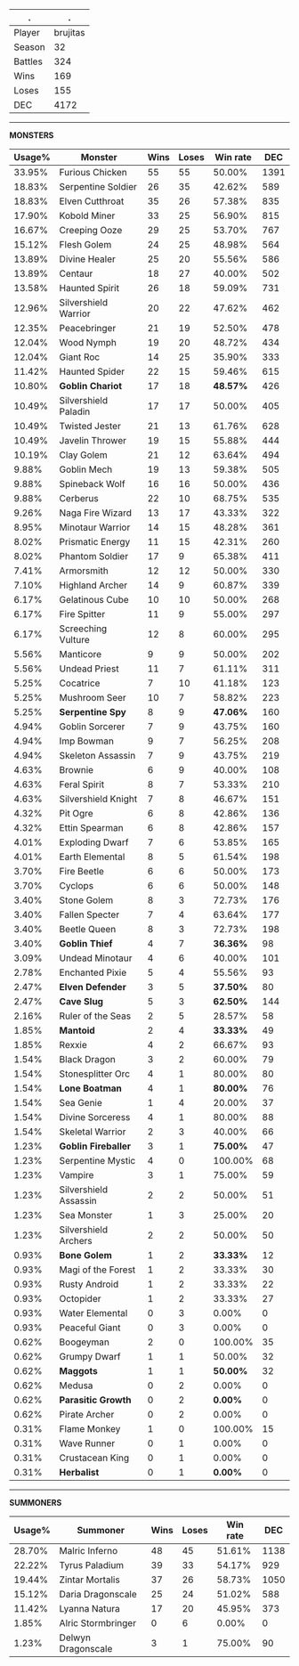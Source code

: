 .|.
|-|-
Player|brujitas
Season|32
Battles|324
Wins|169
Loses|155
DEC|4172

---
**MONSTERS**

Usage%|Monster|Wins|Loses|Win rate|DEC|
-|-|-|-|-|-|
33.95%|Furious Chicken|55|55|50.00%|1391|
18.83%|Serpentine Soldier|26|35|42.62%|589|
18.83%|Elven Cutthroat|35|26|57.38%|835|
17.90%|Kobold Miner|33|25|56.90%|815|
16.67%|Creeping Ooze|29|25|53.70%|767|
15.12%|Flesh Golem|24|25|48.98%|564|
13.89%|Divine Healer|25|20|55.56%|586|
13.89%|Centaur|18|27|40.00%|502|
13.58%|Haunted Spirit|26|18|59.09%|731|
12.96%|Silvershield Warrior|20|22|47.62%|462|
12.35%|Peacebringer|21|19|52.50%|478|
12.04%|Wood Nymph|19|20|48.72%|434|
12.04%|Giant Roc|14|25|35.90%|333|
11.42%|Haunted Spider|22|15|59.46%|615|
10.80%|**Goblin Chariot**|17|18|**48.57%**|426|
10.49%|Silvershield Paladin|17|17|50.00%|405|
10.49%|Twisted Jester|21|13|61.76%|628|
10.49%|Javelin Thrower|19|15|55.88%|444|
10.19%|Clay Golem|21|12|63.64%|494|
9.88%|Goblin Mech|19|13|59.38%|505|
9.88%|Spineback Wolf|16|16|50.00%|436|
9.88%|Cerberus|22|10|68.75%|535|
9.26%|Naga Fire Wizard|13|17|43.33%|322|
8.95%|Minotaur Warrior|14|15|48.28%|361|
8.02%|Prismatic Energy|11|15|42.31%|260|
8.02%|Phantom Soldier|17|9|65.38%|411|
7.41%|Armorsmith|12|12|50.00%|330|
7.10%|Highland Archer|14|9|60.87%|339|
6.17%|Gelatinous Cube|10|10|50.00%|268|
6.17%|Fire Spitter|11|9|55.00%|297|
6.17%|Screeching Vulture|12|8|60.00%|295|
5.56%|Manticore|9|9|50.00%|202|
5.56%|Undead Priest|11|7|61.11%|311|
5.25%|Cocatrice|7|10|41.18%|123|
5.25%|Mushroom Seer|10|7|58.82%|223|
5.25%|**Serpentine Spy**|8|9|**47.06%**|160|
4.94%|Goblin Sorcerer|7|9|43.75%|160|
4.94%|Imp Bowman|9|7|56.25%|208|
4.94%|Skeleton Assassin|7|9|43.75%|219|
4.63%|Brownie|6|9|40.00%|108|
4.63%|Feral Spirit|8|7|53.33%|210|
4.63%|Silvershield Knight|7|8|46.67%|151|
4.32%|Pit Ogre|6|8|42.86%|136|
4.32%|Ettin Spearman|6|8|42.86%|157|
4.01%|Exploding Dwarf|7|6|53.85%|165|
4.01%|Earth Elemental|8|5|61.54%|198|
3.70%|Fire Beetle|6|6|50.00%|173|
3.70%|Cyclops|6|6|50.00%|148|
3.40%|Stone Golem|8|3|72.73%|176|
3.40%|Fallen Specter|7|4|63.64%|177|
3.40%|Beetle Queen|8|3|72.73%|198|
3.40%|**Goblin Thief**|4|7|**36.36%**|98|
3.09%|Undead Minotaur|4|6|40.00%|101|
2.78%|Enchanted Pixie|5|4|55.56%|93|
2.47%|**Elven Defender**|3|5|**37.50%**|80|
2.47%|**Cave Slug**|5|3|**62.50%**|144|
2.16%|Ruler of the Seas|2|5|28.57%|58|
1.85%|**Mantoid**|2|4|**33.33%**|49|
1.85%|Rexxie|4|2|66.67%|93|
1.54%|Black Dragon|3|2|60.00%|79|
1.54%|Stonesplitter Orc|4|1|80.00%|80|
1.54%|**Lone Boatman**|4|1|**80.00%**|76|
1.54%|Sea Genie|1|4|20.00%|37|
1.54%|Divine Sorceress|4|1|80.00%|88|
1.54%|Skeletal Warrior|2|3|40.00%|66|
1.23%|**Goblin Fireballer**|3|1|**75.00%**|47|
1.23%|Serpentine Mystic|4|0|100.00%|68|
1.23%|Vampire|3|1|75.00%|59|
1.23%|Silvershield Assassin|2|2|50.00%|51|
1.23%|Sea Monster|1|3|25.00%|20|
1.23%|Silvershield Archers|2|2|50.00%|50|
0.93%|**Bone Golem**|1|2|**33.33%**|12|
0.93%|Magi of the Forest|1|2|33.33%|30|
0.93%|Rusty Android|1|2|33.33%|22|
0.93%|Octopider|1|2|33.33%|27|
0.93%|Water Elemental|0|3|0.00%|0|
0.93%|Peaceful Giant|0|3|0.00%|0|
0.62%|Boogeyman|2|0|100.00%|35|
0.62%|Grumpy Dwarf|1|1|50.00%|32|
0.62%|**Maggots**|1|1|**50.00%**|32|
0.62%|Medusa|0|2|0.00%|0|
0.62%|**Parasitic Growth**|0|2|**0.00%**|0|
0.62%|Pirate Archer|0|2|0.00%|0|
0.31%|Flame Monkey|1|0|100.00%|15|
0.31%|Wave Runner|0|1|0.00%|0|
0.31%|Crustacean King|0|1|0.00%|0|
0.31%|**Herbalist**|0|1|**0.00%**|0|

---
**SUMMONERS**

Usage%|Summoner|Wins|Loses|Win rate|DEC|
-|-|-|-|-|-|
28.70%|Malric Inferno|48|45|51.61%|1138|
22.22%|Tyrus Paladium|39|33|54.17%|929|
19.44%|Zintar Mortalis|37|26|58.73%|1050|
15.12%|Daria Dragonscale|25|24|51.02%|588|
11.42%|Lyanna Natura|17|20|45.95%|373|
1.85%|Alric Stormbringer|0|6|0.00%|0|
1.23%|Delwyn Dragonscale|3|1|75.00%|90|
